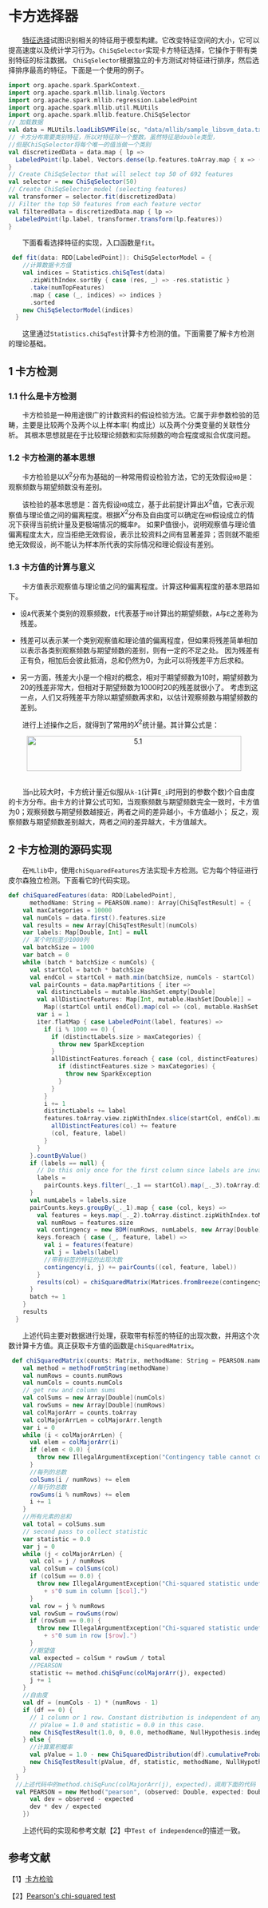# 卡方选择器

&emsp;&emsp;[特征选择](http://en.wikipedia.org/wiki/Feature_selection)试图识别相关的特征用于模型构建。它改变特征空间的大小，它可以提高速度以及统计学习行为。`ChiSqSelector`实现卡方特征选择，它操作于带有类别特征的标注数据。
`ChiSqSelector`根据独立的卡方测试对特征进行排序，然后选择排序最高的特征。下面是一个使用的例子。

```scala
import org.apache.spark.SparkContext._
import org.apache.spark.mllib.linalg.Vectors
import org.apache.spark.mllib.regression.LabeledPoint
import org.apache.spark.mllib.util.MLUtils
import org.apache.spark.mllib.feature.ChiSqSelector
// 加载数据
val data = MLUtils.loadLibSVMFile(sc, "data/mllib/sample_libsvm_data.txt")
// 卡方分布需要类别特征，所以对特征除一个整数。虽然特征是double类型，
//但是ChiSqSelector将每个唯一的值当做一个类别
val discretizedData = data.map { lp =>
  LabeledPoint(lp.label, Vectors.dense(lp.features.toArray.map { x => (x / 16).floor } ) )
}
// Create ChiSqSelector that will select top 50 of 692 features
val selector = new ChiSqSelector(50)
// Create ChiSqSelector model (selecting features)
val transformer = selector.fit(discretizedData)
// Filter the top 50 features from each feature vector
val filteredData = discretizedData.map { lp => 
  LabeledPoint(lp.label, transformer.transform(lp.features)) 
}
```
&emsp;&emsp;下面看看选择特征的实现，入口函数是`fit`。

```scala
 def fit(data: RDD[LabeledPoint]): ChiSqSelectorModel = {
    //计算数据卡方值
    val indices = Statistics.chiSqTest(data)
      .zipWithIndex.sortBy { case (res, _) => -res.statistic }
      .take(numTopFeatures)
      .map { case (_, indices) => indices }
      .sorted
    new ChiSqSelectorModel(indices)
  }
```

&emsp;&emsp;这里通过`Statistics.chiSqTest`计算卡方检测的值。下面需要了解卡方检测的理论基础。

## 1 卡方检测

### 1.1 什么是卡方检测

&emsp;&emsp;卡方检验是一种用途很广的计数资料的假设检验方法。它属于非参数检验的范畴，主要是比较两个及两个以上样本率( 构成比）以及两个分类变量的关联性分析。
其根本思想就是在于比较理论频数和实际频数的吻合程度或拟合优度问题。

### 1.2 卡方检测的基本思想

&emsp;&emsp;卡方检验是以${X}^{2}$分布为基础的一种常用假设检验方法，它的无效假设`H0`是：观察频数与期望频数没有差别。

&emsp;&emsp;该检验的基本思想是：首先假设`H0`成立，基于此前提计算出${X}^{2}$值，它表示观察值与理论值之间的偏离程度。根据${X}^{2}$分布及自由度可以确定在`H0`假设成立的情况下获得当前统计量及更极端情况的概率`P`。
如果P值很小，说明观察值与理论值偏离程度太大，应当拒绝无效假设，表示比较资料之间有显著差异；否则就不能拒绝无效假设，尚不能认为样本所代表的实际情况和理论假设有差别。

### 1.3 卡方值的计算与意义

&emsp;&emsp;卡方值表示观察值与理论值之问的偏离程度。计算这种偏离程度的基本思路如下。

- 设`A`代表某个类别的观察频数，`E`代表基于`H0`计算出的期望频数，`A`与`E`之差称为残差。

- 残差可以表示某一个类别观察值和理论值的偏离程度，但如果将残差简单相加以表示各类别观察频数与期望频数的差别，则有一定的不足之处。
因为残差有正有负，相加后会彼此抵消，总和仍然为0，为此可以将残差平方后求和。

- 另一方面，残差大小是一个相对的概念，相对于期望频数为10时，期望频数为20的残差非常大，但相对于期望频数为1000时20的残差就很小了。
考虑到这一点，人们又将残差平方除以期望频数再求和，以估计观察频数与期望频数的差别。

&emsp;&emsp;进行上述操作之后，就得到了常用的${X}^{2}$统计量。其计算公式是：

<div  align="center"><img src="imgs/5.1.png" width = "430" height = "70" alt="5.1" align="center" /></div><br>

&emsp;&emsp;当`n`比较大时，卡方统计量近似服从`k-1`(计算`E_i`时用到的参数个数)个自由度的卡方分布。由卡方的计算公式可知，当观察频数与期望频数完全一致时，卡方值为0；观察频数与期望频数越接近，两者之间的差异越小，卡方值越小；
反之，观察频数与期望频数差别越大，两者之间的差异越大，卡方值越大。

## 2 卡方检测的源码实现

&emsp;&emsp;在`MLlib`中，使用`chiSquaredFeatures`方法实现卡方检测。它为每个特征进行皮尔森独立检测。下面看它的代码实现。

```scala
def chiSquaredFeatures(data: RDD[LabeledPoint],
      methodName: String = PEARSON.name): Array[ChiSqTestResult] = {
    val maxCategories = 10000
    val numCols = data.first().features.size
    val results = new Array[ChiSqTestResult](numCols)
    var labels: Map[Double, Int] = null
    // 某个时刻至少1000列
    val batchSize = 1000
    var batch = 0
    while (batch * batchSize < numCols) {
      val startCol = batch * batchSize
      val endCol = startCol + math.min(batchSize, numCols - startCol)
      val pairCounts = data.mapPartitions { iter =>
        val distinctLabels = mutable.HashSet.empty[Double]
        val allDistinctFeatures: Map[Int, mutable.HashSet[Double]] =
          Map((startCol until endCol).map(col => (col, mutable.HashSet.empty[Double])): _*)
        var i = 1
        iter.flatMap { case LabeledPoint(label, features) =>
          if (i % 1000 == 0) {
            if (distinctLabels.size > maxCategories) {
              throw new SparkException
            }
            allDistinctFeatures.foreach { case (col, distinctFeatures) =>
              if (distinctFeatures.size > maxCategories) {
                throw new SparkException
              }
            }
          }
          i += 1
          distinctLabels += label
          features.toArray.view.zipWithIndex.slice(startCol, endCol).map { case (feature, col) =>
            allDistinctFeatures(col) += feature
            (col, feature, label)
          }
        }
      }.countByValue()
      if (labels == null) {
        // Do this only once for the first column since labels are invariant across features.
        labels =
          pairCounts.keys.filter(_._1 == startCol).map(_._3).toArray.distinct.zipWithIndex.toMap
      }
      val numLabels = labels.size
      pairCounts.keys.groupBy(_._1).map { case (col, keys) =>
        val features = keys.map(_._2).toArray.distinct.zipWithIndex.toMap
        val numRows = features.size
        val contingency = new BDM(numRows, numLabels, new Array[Double](numRows * numLabels))
        keys.foreach { case (_, feature, label) =>
          val i = features(feature)
          val j = labels(label)
          //带有标签的特征的出现次数
          contingency(i, j) += pairCounts((col, feature, label))
        }
        results(col) = chiSquaredMatrix(Matrices.fromBreeze(contingency), methodName)
      }
      batch += 1
    }
    results
  }
```
&emsp;&emsp;上述代码主要对数据进行处理，获取带有标签的特征的出现次数，并用这个次数计算卡方值。真正获取卡方值的函数是`chiSquaredMatrix`。

```scala
 def chiSquaredMatrix(counts: Matrix, methodName: String = PEARSON.name): ChiSqTestResult = {
    val method = methodFromString(methodName)
    val numRows = counts.numRows
    val numCols = counts.numCols
    // get row and column sums
    val colSums = new Array[Double](numCols)
    val rowSums = new Array[Double](numRows)
    val colMajorArr = counts.toArray
    val colMajorArrLen = colMajorArr.length
    var i = 0
    while (i < colMajorArrLen) {
      val elem = colMajorArr(i)
      if (elem < 0.0) {
        throw new IllegalArgumentException("Contingency table cannot contain negative entries.")
      }
      //每列的总数
      colSums(i / numRows) += elem
      //每行的总数
      rowSums(i % numRows) += elem
      i += 1
    }
    //所有元素的总和
    val total = colSums.sum
    // second pass to collect statistic
    var statistic = 0.0
    var j = 0
    while (j < colMajorArrLen) {
      val col = j / numRows
      val colSum = colSums(col)
      if (colSum == 0.0) {
        throw new IllegalArgumentException("Chi-squared statistic undefined for input matrix due to"
          + s"0 sum in column [$col].")
      }
      val row = j % numRows
      val rowSum = rowSums(row)
      if (rowSum == 0.0) {
        throw new IllegalArgumentException("Chi-squared statistic undefined for input matrix due to"
          + s"0 sum in row [$row].")
      }
      //期望值
      val expected = colSum * rowSum / total
      //PEARSON
      statistic += method.chiSqFunc(colMajorArr(j), expected)
      j += 1
    }
    //自由度
    val df = (numCols - 1) * (numRows - 1)
    if (df == 0) {
      // 1 column or 1 row. Constant distribution is independent of anything.
      // pValue = 1.0 and statistic = 0.0 in this case.
      new ChiSqTestResult(1.0, 0, 0.0, methodName, NullHypothesis.independence.toString)
    } else {
      //计算累积概率
      val pValue = 1.0 - new ChiSquaredDistribution(df).cumulativeProbability(statistic)
      new ChiSqTestResult(pValue, df, statistic, methodName, NullHypothesis.independence.toString)
    }
  }
  //上述代码中的method.chiSqFunc(colMajorArr(j), expected)，调用下面的代码
  val PEARSON = new Method("pearson", (observed: Double, expected: Double) => {
      val dev = observed - expected
      dev * dev / expected
    })
```
&emsp;&emsp;上述代码的实现和参考文献【2】中`Test of independence`的描述一致。

## 参考文献

【1】[卡方检验](http://wiki.mbalib.com/wiki/%E5%8D%A1%E6%96%B9%E6%A3%80%E9%AA%8C)

【2】[Pearson's chi-squared test](https://en.wikipedia.org/wiki/Pearson%27s_chi-squared_test)